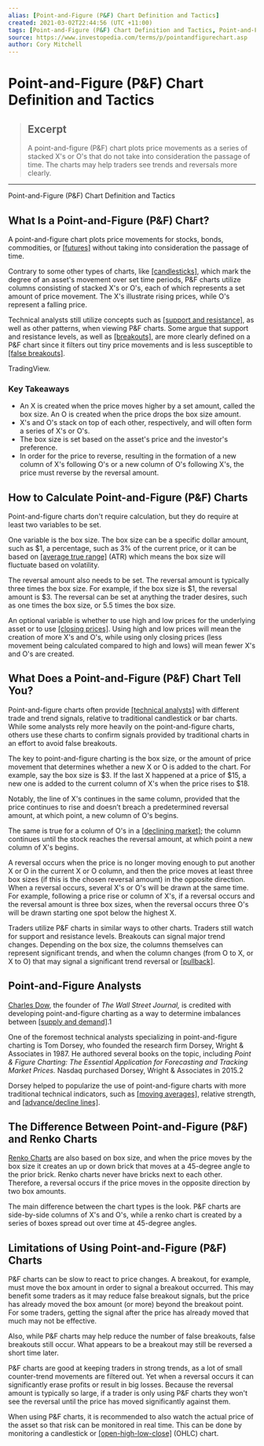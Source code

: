 ```yaml
---
alias: [Point-and-Figure (P&F) Chart Definition and Tactics]
created: 2021-03-02T22:44:56 (UTC +11:00)
tags: [Point-and-Figure (P&F) Chart Definition and Tactics, Point-and-Figure (P&F) Chart Definition and Tactics]
source: https://www.investopedia.com/terms/p/pointandfigurechart.asp
author: Cory Mitchell
---
```


# Point-and-Figure (P&F) Chart Definition and Tactics

> ## Excerpt
> A point-and-figure (P&F) chart plots price movements as a series of stacked X's or O's that do not take into consideration the passage of time. The charts may help traders see trends and reversals more clearly.

---

Point-and-Figure (P&F) Chart Definition and Tactics
## What Is a Point-and-Figure (P&F) Chart?

A point-and-figure chart plots price movements for stocks, bonds, commodities, or [[futures]](https://www.investopedia.com/terms/f/futures.asp) without taking into consideration the passage of time.

Contrary to some other types of charts, like [[candlesticks]](https://www.investopedia.com/trading/candlestick-charting-what-is-it/), which mark the degree of an asset's movement over set time periods, P&F charts utilize columns consisting of stacked X's or O's, each of which represents a set amount of price movement. The X's illustrate rising prices, while O's represent a falling price.

Technical analysts still utilize concepts such as [[support and resistance]](https://www.investopedia.com/trading/support-and-resistance-basics/), as well as other patterns, when viewing P&F charts. Some argue that support and resistance levels, as well as [[breakouts]](https://www.investopedia.com/terms/b/breakout.asp), are more clearly defined on a P&F chart since it filters out tiny price movements and is less susceptible to [[false breakouts]](https://www.investopedia.com/terms/f/failedbreak.asp).

TradingView.

### Key Takeaways

-   An X is created when the price moves higher by a set amount, called the box size. An O is created when the price drops the box size amount.
-   X's and O's stack on top of each other, respectively, and will often form a series of X's or O's.
-   The box size is set based on the asset's price and the investor's preference.
-   In order for the price to reverse, resulting in the formation of a new column of X's following O's or a new column of O's following X's, the price must reverse by the reversal amount.

## How to Calculate Point-and-Figure (P&F) Charts

Point-and-figure charts don't require calculation, but they do require at least two variables to be set.

One variable is the box size. The box size can be a specific dollar amount, such as $1, a percentage, such as 3% of the current price, or it can be based on [[average true range]](https://www.investopedia.com/terms/a/atr.asp) (ATR) which means the box size will fluctuate based on volatility.

The reversal amount also needs to be set. The reversal amount is typically three times the box size. For example, if the box size is $1, the reversal amount is $3. The reversal can be set at anything the trader desires, such as one times the box size, or 5.5 times the box size.

An optional variable is whether to use high and low prices for the underlying asset or to use [[closing prices]](https://www.investopedia.com/terms/c/closingprice.asp). Using high and low prices will mean the creation of more X's and O's, while using only closing prices (less movement being calculated compared to high and lows) will mean fewer X's and O's are created.

## What Does a Point-and-Figure (P&F) Chart Tell You?

Point-and-figure charts often provide [[technical analysts]](https://www.investopedia.com/terms/t/technicalanalysis.asp) with different trade and trend signals, relative to traditional candlestick or bar charts. While some analysts rely more heavily on the point-and-figure charts, others use these charts to confirm signals provided by traditional charts in an effort to avoid false breakouts.

The key to point-and-figure charting is the box size, or the amount of price movement that determines whether a new X or O is added to the chart. For example, say the box size is $3. If the last X happened at a price of $15, a new one is added to the current column of X's when the price rises to $18.

Notably, the line of X's continues in the same column, provided that the price continues to rise and doesn’t breach a predetermined reversal amount, at which point, a new column of O's begins.

The same is true for a column of O's in a [[declining market]](https://www.investopedia.com/terms/b/bearmarket.asp); the column continues until the stock reaches the reversal amount, at which point a new column of X's begins.

A reversal occurs when the price is no longer moving enough to put another X or O in the current X or O column, and then the price moves at least three box sizes (if this is the chosen reversal amount) in the opposite direction. When a reversal occurs, several X's or O's will be drawn at the same time. For example, following a price rise or column of X's, if a reversal occurs and the reversal amount is three box sizes, when the reversal occurs three O's will be drawn starting one spot below the highest X.

Traders utilize P&F charts in similar ways to other charts. Traders still watch for support and resistance levels. Breakouts can signal major trend changes. Depending on the box size, the columns themselves can represent significant trends, and when the column changes (from O to X, or X to O) that may signal a significant trend reversal or [[pullback]](https://www.investopedia.com/terms/p/pullback.asp).

## Point-and-Figure Analysts

[Charles Dow](https://www.investopedia.com/articles/financial-theory/08/charles-dow.asp), the founder of _The Wall Street Journal,_ is credited with developing point-and-figure charting as a way to determine imbalances between [[supply and demand]](https://www.investopedia.com/terms/l/law-of-supply-demand.asp).1

One of the foremost technical analysts specializing in point-and-figure charting is Tom Dorsey, who founded the research firm Dorsey, Wright & Associates in 1987. He authored several books on the topic, including _Point & Figure Charting: The Essential Application for Forecasting and Tracking Market Prices._ Nasdaq purchased Dorsey, Wright & Associates in 2015.2

Dorsey helped to popularize the use of point-and-figure charts with more traditional technical indicators, such as [[moving averages]](https://www.investopedia.com/terms/m/movingaverage.asp), relative strength, and [[advance/decline lines]](https://www.investopedia.com/terms/a/advancedeclineline.asp).

## The Difference Between Point-and-Figure (P&F) and Renko Charts

[Renko Charts](https://www.investopedia.com/terms/r/renkochart.asp) are also based on box size, and when the price moves by the box size it creates an up or down brick that moves at a 45-degree angle to the prior brick. Renko charts never have bricks next to each other. Therefore, a reversal occurs if the price moves in the opposite direction by two box amounts.

The main difference between the chart types is the look. P&F charts are side-by-side columns of X's and O's, while a renko chart is created by a series of boxes spread out over time at 45-degree angles.

## Limitations of Using Point-and-Figure (P&F) Charts

P&F charts can be slow to react to price changes. A breakout, for example, must move the box amount in order to signal a breakout occurred. This may benefit some traders as it may reduce false breakout signals, but the price has already moved the box amount (or more) beyond the breakout point. For some traders, getting the signal after the price has already moved that much may not be effective.

Also, while P&F charts may help reduce the number of false breakouts, false breakouts still occur. What appears to be a breakout may still be reversed a short time later.

P&F charts are good at keeping traders in strong trends, as a lot of small counter-trend movements are filtered out. Yet when a reversal occurs it can significantly erase profits or result in big losses. Because the reversal amount is typically so large, if a trader is only using P&F charts they won't see the reversal until the price has moved significantly against them.

When using P&F charts, it is recommended to also watch the actual price of the asset so that risk can be monitored in real time. This can be done by monitoring a candlestick or [[open-high-low-close]](https://www.investopedia.com/terms/o/ohlcchart.asp) (OHLC) chart.
